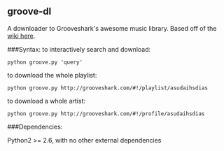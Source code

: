 groove-dl
----------------------------
A downloader to Grooveshark's awesome music library. Based off of the [wiki
here](http://nettech.wikia.com/wiki/Grooveshark_Internal_API).

###Syntax:
to interactively search and download:

`python groove.py 'query'`

to download the whole playlist:

`python groove.py http://grooveshark.com/#!/playlist/asudaihsdias`

to download a whole artist:

`python groove.py http://grooveshark.com/#!/profile/asudaihsdias`

###Dependencies:

Python2 >= 2.6, with no other external dependencies
